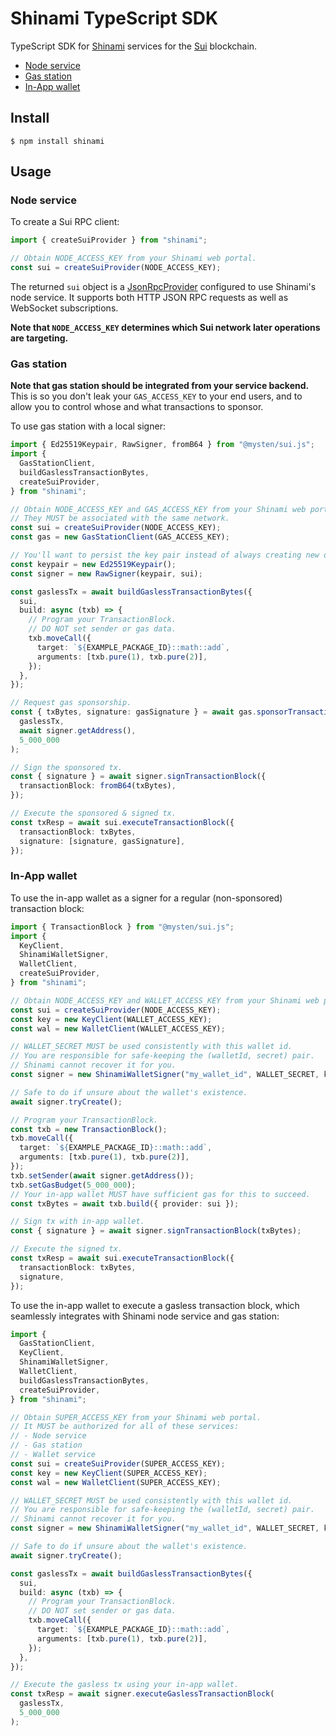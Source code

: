 # Shinami TypeScript SDK

TypeScript SDK for [Shinami](https://www.shinami.com/) services for the [Sui](https://sui.io/) blockchain.

- [Node service](#node-service)
- [Gas station](#gas-station)
- [In-App wallet](#in-app-wallet)

## Install

```console
$ npm install shinami
```

## Usage

### Node service

To create a Sui RPC client:

```ts
import { createSuiProvider } from "shinami";

// Obtain NODE_ACCESS_KEY from your Shinami web portal.
const sui = createSuiProvider(NODE_ACCESS_KEY);
```

The returned `sui` object is a [JsonRpcProvider](https://github.com/MystenLabs/sui/blob/60802f7b414aaa1ff5b8c0f8c5fe4fe8198ff87a/sdk/typescript/src/providers/json-rpc-provider.ts#L110) configured to use Shinami's node service.
It supports both HTTP JSON RPC requests as well as WebSocket subscriptions.

**Note that `NODE_ACCESS_KEY` determines which Sui network later operations are targeting.**

### Gas station

**Note that gas station should be integrated from your service backend.**
This is so you don't leak your `GAS_ACCESS_KEY` to your end users, and to allow you to control whose and what transactions to sponsor.

To use gas station with a local signer:

```ts
import { Ed25519Keypair, RawSigner, fromB64 } from "@mysten/sui.js";
import {
  GasStationClient,
  buildGaslessTransactionBytes,
  createSuiProvider,
} from "shinami";

// Obtain NODE_ACCESS_KEY and GAS_ACCESS_KEY from your Shinami web portal.
// They MUST be associated with the same network.
const sui = createSuiProvider(NODE_ACCESS_KEY);
const gas = new GasStationClient(GAS_ACCESS_KEY);

// You'll want to persist the key pair instead of always creating new ones.
const keypair = new Ed25519Keypair();
const signer = new RawSigner(keypair, sui);

const gaslessTx = await buildGaslessTransactionBytes({
  sui,
  build: async (txb) => {
    // Program your TransactionBlock.
    // DO NOT set sender or gas data.
    txb.moveCall({
      target: `${EXAMPLE_PACKAGE_ID}::math::add`,
      arguments: [txb.pure(1), txb.pure(2)],
    });
  },
});

// Request gas sponsorship.
const { txBytes, signature: gasSignature } = await gas.sponsorTransactionBlock(
  gaslessTx,
  await signer.getAddress(),
  5_000_000
);

// Sign the sponsored tx.
const { signature } = await signer.signTransactionBlock({
  transactionBlock: fromB64(txBytes),
});

// Execute the sponsored & signed tx.
const txResp = await sui.executeTransactionBlock({
  transactionBlock: txBytes,
  signature: [signature, gasSignature],
});
```

### In-App wallet

To use the in-app wallet as a signer for a regular (non-sponsored) transaction block:

```ts
import { TransactionBlock } from "@mysten/sui.js";
import {
  KeyClient,
  ShinamiWalletSigner,
  WalletClient,
  createSuiProvider,
} from "shinami";

// Obtain NODE_ACCESS_KEY and WALLET_ACCESS_KEY from your Shinami web portal.
const sui = createSuiProvider(NODE_ACCESS_KEY);
const key = new KeyClient(WALLET_ACCESS_KEY);
const wal = new WalletClient(WALLET_ACCESS_KEY);

// WALLET_SECRET MUST be used consistently with this wallet id.
// You are responsible for safe-keeping the (walletId, secret) pair.
// Shinami cannot recover it for you.
const signer = new ShinamiWalletSigner("my_wallet_id", WALLET_SECRET, key, wal);

// Safe to do if unsure about the wallet's existence.
await signer.tryCreate();

// Program your TransactionBlock.
const txb = new TransactionBlock();
txb.moveCall({
  target: `${EXAMPLE_PACKAGE_ID}::math::add`,
  arguments: [txb.pure(1), txb.pure(2)],
});
txb.setSender(await signer.getAddress());
txb.setGasBudget(5_000_000);
// Your in-app wallet MUST have sufficient gas for this to succeed.
const txBytes = await txb.build({ provider: sui });

// Sign tx with in-app wallet.
const { signature } = await signer.signTransactionBlock(txBytes);

// Execute the signed tx.
const txResp = await sui.executeTransactionBlock({
  transactionBlock: txBytes,
  signature,
});
```

To use the in-app wallet to execute a gasless transaction block, which seamlessly integrates with Shinami node service and gas station:

```ts
import {
  GasStationClient,
  KeyClient,
  ShinamiWalletSigner,
  WalletClient,
  buildGaslessTransactionBytes,
  createSuiProvider,
} from "shinami";

// Obtain SUPER_ACCESS_KEY from your Shinami web portal.
// It MUST be authorized for all of these services:
// - Node service
// - Gas station
// - Wallet service
const sui = createSuiProvider(SUPER_ACCESS_KEY);
const key = new KeyClient(SUPER_ACCESS_KEY);
const wal = new WalletClient(SUPER_ACCESS_KEY);

// WALLET_SECRET MUST be used consistently with this wallet id.
// You are responsible for safe-keeping the (walletId, secret) pair.
// Shinami cannot recover it for you.
const signer = new ShinamiWalletSigner("my_wallet_id", WALLET_SECRET, key, wal);

// Safe to do if unsure about the wallet's existence.
await signer.tryCreate();

const gaslessTx = await buildGaslessTransactionBytes({
  sui,
  build: async (txb) => {
    // Program your TransactionBlock.
    // DO NOT set sender or gas data.
    txb.moveCall({
      target: `${EXAMPLE_PACKAGE_ID}::math::add`,
      arguments: [txb.pure(1), txb.pure(2)],
    });
  },
});

// Execute the gasless tx using your in-app wallet.
const txResp = await signer.executeGaslessTransactionBlock(
  gaslessTx,
  5_000_000
);
```
